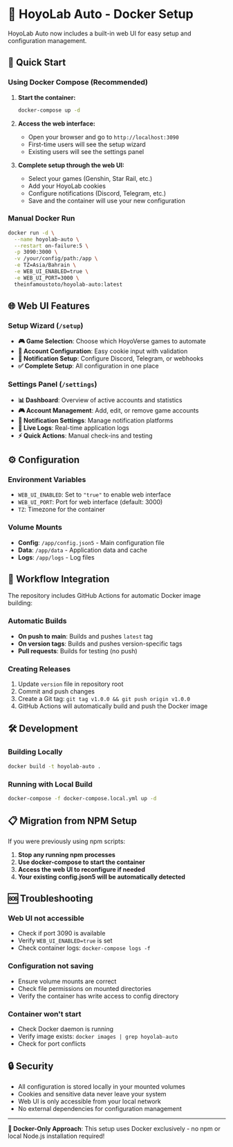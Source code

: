 # 🐳 HoyoLab Auto - Docker Setup

HoyoLab Auto now includes a built-in web UI for easy setup and configuration management.

## 🚀 Quick Start

### Using Docker Compose (Recommended)

1. **Start the container:**
   ```bash
   docker-compose up -d
   ```

2. **Access the web interface:**
   - Open your browser and go to `http://localhost:3090`
   - First-time users will see the setup wizard
   - Existing users will see the settings panel

3. **Complete setup through the web UI:**
   - Select your games (Genshin, Star Rail, etc.)
   - Add your HoyoLab cookies
   - Configure notifications (Discord, Telegram, etc.)
   - Save and the container will use your new configuration

### Manual Docker Run

```bash
docker run -d \
  --name hoyolab-auto \
  --restart on-failure:5 \
  -p 3090:3000 \
  -v /your/config/path:/app \
  -e TZ=Asia/Bahrain \
  -e WEB_UI_ENABLED=true \
  -e WEB_UI_PORT=3000 \
  theinfamoustoto/hoyolab-auto:latest
```

## 🌐 Web UI Features

### Setup Wizard (`/setup`)
- **🎮 Game Selection**: Choose which HoyoVerse games to automate
- **🔑 Account Configuration**: Easy cookie input with validation  
- **📱 Notification Setup**: Configure Discord, Telegram, or webhooks
- **✅ Complete Setup**: All configuration in one place

### Settings Panel (`/settings`)  
- **📊 Dashboard**: Overview of active accounts and statistics
- **🎮 Account Management**: Add, edit, or remove game accounts
- **📱 Notification Settings**: Manage notification platforms
- **📜 Live Logs**: Real-time application logs
- **⚡ Quick Actions**: Manual check-ins and testing

## ⚙️ Configuration

### Environment Variables
- `WEB_UI_ENABLED`: Set to `"true"` to enable web interface
- `WEB_UI_PORT`: Port for web interface (default: 3000)
- `TZ`: Timezone for the container

### Volume Mounts
- **Config**: `/app/config.json5` - Main configuration file
- **Data**: `/app/data` - Application data and cache
- **Logs**: `/app/logs` - Log files

## 🔄 Workflow Integration

The repository includes GitHub Actions for automatic Docker image building:

### Automatic Builds
- **On push to main**: Builds and pushes `latest` tag
- **On version tags**: Builds and pushes version-specific tags
- **Pull requests**: Builds for testing (no push)

### Creating Releases
1. Update `version` file in repository root
2. Commit and push changes
3. Create a Git tag: `git tag v1.0.0 && git push origin v1.0.0`
4. GitHub Actions will automatically build and push the Docker image

## 🛠️ Development

### Building Locally
```bash
docker build -t hoyolab-auto .
```

### Running with Local Build
```bash
docker-compose -f docker-compose.local.yml up -d
```

## 📋 Migration from NPM Setup

If you were previously using npm scripts:

1. **Stop any running npm processes**
2. **Use docker-compose to start the container**
3. **Access the web UI to reconfigure if needed**
4. **Your existing config.json5 will be automatically detected**

## 🆘 Troubleshooting

### Web UI not accessible
- Check if port 3090 is available
- Verify `WEB_UI_ENABLED=true` is set
- Check container logs: `docker-compose logs -f`

### Configuration not saving
- Ensure volume mounts are correct
- Check file permissions on mounted directories
- Verify the container has write access to config directory

### Container won't start
- Check Docker daemon is running
- Verify image exists: `docker images | grep hoyolab-auto`
- Check for port conflicts

## 🔒 Security

- All configuration is stored locally in your mounted volumes
- Cookies and sensitive data never leave your system
- Web UI is only accessible from your local network
- No external dependencies for configuration management

---

**🎯 Docker-Only Approach**: This setup uses Docker exclusively - no npm or local Node.js installation required!
